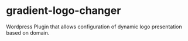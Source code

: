 # gradient-logo-changer
Wordpress Plugin that allows configuration of dynamic logo presentation based on domain.
